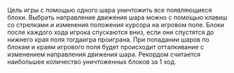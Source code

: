 Цель игры с помощью одного шара уничтожить все появляющиеся блоки. Выбрать направление движения шара можно с помощью клавиш со стрелками и изменения положения курсора на игровом поле. Блоки после каждого хода игрока спускаются вниз, если они спустятся до нижнего края поля тогдаигра проиграна. При попадании шаров по блокам и краям игрового поля будет происходит отталкивание с изменением направления движения шара.
Рекордом считается наибольшее количество уничтоженных блоков за 1 ход.  
